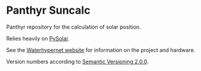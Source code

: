 # Panthyr Suncalc
Panthyr repository for the calculation of solar position.

Relies heavily on  [PySolar](https://pysolar.org/).

See the [Waterhypernet website](https://waterhypernet.org/equipment/) for information on the project and hardware.


Version numbers according to [Semantic Versioning 2.0.0](https://semver.org/).
